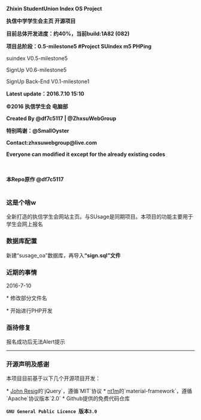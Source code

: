 ﻿<b>Zhixin StudentUnion Index OS Project </b>

<b>执信中学学生会主页 开源项目 </b>

<b>目前总体开发进度：约40%，当前build:1A82 (082)</b>

<b>项目总阶段：0.5-milestone5 #Project SUindex m5 PHPing</b>


<p>suindex V0.5-milestone5</p>
<p>SignUp V0.6-milestone5</p>
<p>SignUp Back-End V0.1-milestone1</p>
<p><b>Latest update：2016.7.10 15:10</b></p>
<b>©2016 执信学生会 电脑部</b>
<p>  </p>
<b>Created By @df7c5117 | @ZhxsuWebGroup</b>
<p>  </p>
<b>特别鸣谢：@SmallOyster</b>
<p>  </p>
<b>Contact:zhxsuwebgroup@live.com</b>
<p>  </p>
<b>Everyone can modified it except for the already existing codes </b>
<p>  </p>
<br></br>
<b>本Repo原作 @df7c5117</b>
<br></br>
<h3>这是个啥w</h3>
  <p>全新打造的执信学生会网站主页。与SUsage是同期项目。本项目的功能主要用于学生会网上报名</p>
<h3>数据库配置</h3>
  <p>新建“susage_oa”数据库，再导入<b>“sign.sql”文件</b></p>
<h3>近期的事情</h3>
  <p>2016-7-10</p>
  <p>* 修改部分文件名</p>
  <p>* 开始进行PHP开发</p>
<h3>亟待修复</h3>
  <p>报名成功后无法Alert提示</p>
<hr>
<h3>开源声明及感谢</h3>
  <p>本项目目前基于以下几个开源项目开发：</p>
* <a href="https://jquery.org/" target="_blank">John Resig</a>的`jQuery`，遵循`MIT`协议
* <a href="https://github.com/nt1m/material-framework/" target="_blank">nt1m</a>的`material-framework`，遵循`Apache`协议版本`2.0`
* Github提供的免费代码仓库


**`GNU General Public Licence `版本`3.0`**
